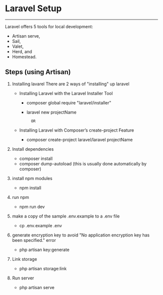 <!-- @format -->

# Laravel Setup

---

Laravel offers 5 tools for local development:

- Artisan serve,
- Sail,
- Valet,
- Herd, and
- Homestead.

## Steps (using Artisan)

1.  Installing lavarel
    There are 2 ways of "installing" up laravel

    - Installing Laravel with the Laravel Installer Tool

      - composer global require "laravel/installer"
      - laravel new projectName

              OR

    - Installing Laravel with Composer’s create-project Feature
      - composer create-project laravel/laravel projectName

2.  Install dependencies

    - composer install
    - composer dump-autoload (this is usually done automatically by composer)

3.  install npm modules

    - npm install

4.  run npm

    - npm run dev

5.  make a copy of the sample .env.example to a .env file

    - cp .env.example .env

6.  generate encryption key to avoid "No application encryption key has been specified." error

    - php artisan key:generate

7.  Link storage

    - php artisan storage:link

8.  Run server
    - php artisan serve
